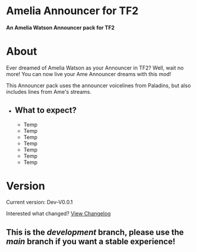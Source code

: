 # Amelia Announcer for TF2
#### An Amelia Watson Announcer pack for TF2
# About
Ever dreamed of Amelia Watson as your Announcer in TF2? Well, wait no more! You can now live your Ame Announcer dreams with this mod!

This Announcer pack uses the announcer voicelines from Paladins, but also includes lines from Ame's streams.

  - ## What to expect?
    - Temp
    - Temp
    - Temp
    - Temp
    - Temp
    - Temp
    - Temp
# Version

Current version: Dev-V0.0.1

Interested what changed? [View Changelog](https://github.com/t0-ot/Amelia-Announcer-for-TF2/blob/Development/Changelog.md)

## **This is the _development_ branch, please use the _main_ branch if you want a stable experience!**
